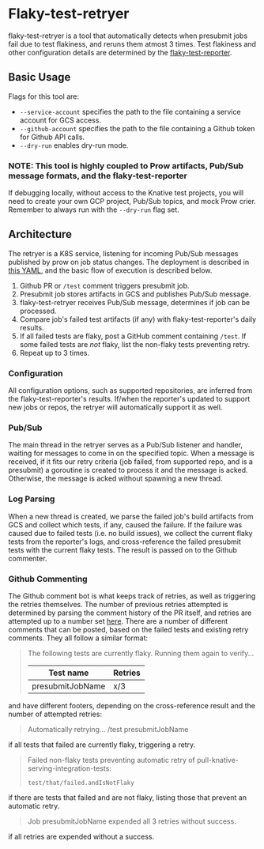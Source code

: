 # Flaky-test-retryer

flaky-test-retryer is a tool that automatically detects when presubmit jobs fail
due to test flakiness, and reruns them atmost 3 times. Test flakiness and other
configuration details are determined by the [flaky-test-reporter](https://github.com/knative/test-infra/tree/master/tools/flaky-test-reporter).

## Basic Usage

Flags for this tool are:

- `--service-account` specifies the path to the file containing a service account
  for GCS access.
- `--github-account` specifies the path to the file containing a Github token for
  Github API calls.
- `--dry-run` enables dry-run mode.

### NOTE: This tool is highly coupled to Prow artifacts, Pub/Sub message formats, and the flaky-test-reporter

If debugging locally, without access to the Knative test projects, you will need
to create your own GCP project, Pub/Sub topics, and mock Prow crier. Remember to
always run with the `--dry-run` flag set.

## Architecture

The retryer is a K8S service, listening for incoming
Pub/Sub messages published by prow on job status changes. The deployment is described in [this YAML](gke_deployment/retryer_service.yaml),
and the basic flow of execution is described below.

1. Github PR or `/test` comment triggers presubmit job.
2. Presubmit job stores artifacts in GCS and publishes Pub/Sub message.
3. flaky-test-retryer receives Pub/Sub message, determines if job can be processed.
4. Compare job's failed test artifacts (if any) with flaky-test-reporter's daily results.
5. If all failed tests are flaky, post a GitHub comment containing `/test`. If
some failed tests are _not_ flaky, list the non-flaky tests preventing retry.
6. Repeat up to 3 times.

### Configuration

All configuration options, such as supported repositories, are inferred from
the flaky-test-reporter's results. If/when the reporter's updated to support new
jobs or repos, the retryer will automatically support it as well.

### Pub/Sub

The main thread in the retryer serves as a Pub/Sub listener and handler, waiting
for messages to come in on the specified topic. When a message is received, if it
fits our retry criteria (job failed, from supported repo, and is a presubmit) a
goroutine is created to process it and the message is acked. Otherwise, the message
is acked without spawning a new thread.

### Log Parsing

When a new thread is created, we parse the failed job's build artifacts from GCS
and collect which tests, if any, caused the failure. If the failure was caused due
to failed tests (i.e. no build issues), we collect the current flaky tests from
the reporter's logs, and cross-reference the failed presubmit tests with the
current flaky tests. The result is passed on to the Github commenter.

### Github Commenting

The Github comment bot is what keeps track of retries, as well as triggering
the retries themselves. The number of previous retries attempted is determined
by parsing the comment history of the PR itself, and retries are attempted up to
a number set [here](https://github.com/knative/test-infra/blob/master/tools/flaky-test-retryer/github_commenter.go#L35). There
are a number of different comments that can be posted, based on the failed tests
and existing retry comments. They all follow a similar format:

> The following tests are currently flaky. Running them again to verify...
>
> Test name | Retries
> --- | ---
> presubmitJobName | x/3
>

and have different footers, depending on the cross-reference result and the number
of attempted retries:

> Automatically retrying...
> /test presubmitJobName

if all tests that failed are currently flaky, triggering a retry.

> Failed non-flaky tests preventing automatic retry of pull-knative-serving-integration-tests:
> ```
> test/that/failed.andIsNotFlaky
> ```
>

if there are tests that failed and are not flaky, listing those that prevent an
automatic retry.

> Job presubmitJobName expended all 3 retries without success.

if all retries are expended without a success.
